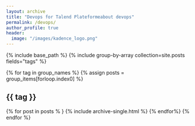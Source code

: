 ```yaml
---
layout: archive
title: "Devops for Talend Plateformeabout devops"
permalink: /devops/
author_profile: true
header:
  image: "/images/kadence_logo.png"
---
```


{% include base_path %}
{% include group-by-array collection=site.posts fields="tags" %}

  {% for tag in group_names %}
    {% assign posts = group_items[forloop.index0] %}
    <h2 id="{{ tag  | slugify }}" class="archive__subtitle">{{ tag }}</h2>
    {% for post in posts % }
      {% include archive-single.html %}
    {% endfor%}
  {% endfor %}
